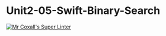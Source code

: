 # Unit2-05-Swift-Binary-Search
[![Mr Coxall's Super Linter](https://github.com/ICS4U-Programming-JackT/Unit2-05-Swift-Binary-Search/workflows/Mr%20Coxall's%20Super%20Linter/badge.svg)](https://github.com/ICS4U-Programming-JackT/Unit2-05-Swift-Binary-Search/actions/)
